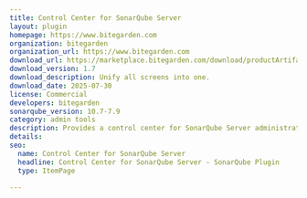 ```yaml
---
title: Control Center for SonarQube Server
layout: plugin
homepage: https://www.bitegarden.com
organization: bitegarden
organization_url: https://www.bitegarden.com
download_url: https://marketplace.bitegarden.com/download/productArtifact?productName=bitegarden-sonarqube-control-center&productVersion=1.7&productFileExt=jar&customerEmail=sonarplugins@gmail.com&customerName=sonarqube&customerSurnames=marketplace&customerCompany=bitegarden
download_version: 1.7
download_description: Unify all screens into one.
download_date: 2025-07-30
license: Commercial
developers: bitegarden
sonarqube_version: 10.7-7.9
category: admin tools
description: Provides a control center for SonarQube Server administrators
details: 
seo:
  name: Control Center for SonarQube Server
  headline: Control Center for SonarQube Server - SonarQube Plugin
  type: ItemPage

---
```

